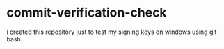 # commit-verification-check  
i created this repository just to test my signing keys on windows using git bash.
